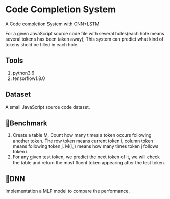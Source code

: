 # Code Completion System

A Code completion System with CNN+LSTM

For a given JavaScript source code file with several holes(each hole means several tokens has been taken away),
This system can predict what kind of tokens shold be filled in each hole. 

## Tools
1. python3.6
2. tensorflow1.8.0

## Dataset
A small JavaScript source code dataset.
## Benchmark
1. Create a table M, Count how many times a token occurs following another token. The row token means current token i, column token means following token j. M(i,j) means how many times token j follows token i.
2. For any given test token, we predict the next token of it, we will check the table and return the most fluent token appearing after the test token.

## DNN
Implementation a MLP model to compare the performance.


 

